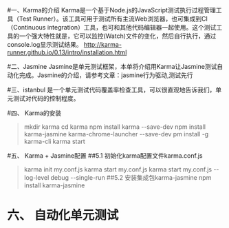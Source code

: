 #一、Karma的介绍
Karma是一个基于Node.js的JavaScript测试执行过程管理工具（Test Runner）。该工具可用于测试所有主流Web浏览器，也可集成到CI（Continuous integration）工具，也可和其他代码编辑器一起使用。这个测试工具的一个强大特性就是，它可以监控(Watch)文件的变化，然后自行执行，通过console.log显示测试结果。
http://karma-runner.github.io/0.13/intro/installation.html

#二、Jasmine
Jasmine是单元测试框架，本单将介绍用Karma让Jasmine测试自动化完成。Jasmine的介绍，请参考文章：jasmine行为驱动,测试先行

#三、istanbul
是一个单元测试代码覆盖率检查工具，可以很直观地告诉我们，单元测试对代码的控制程度。

#四、 Karma的安装
> mkdir karma
> cd karma
> npm install karma --save-dev
> npm install karma-jasmine karma-chrome-launcher --save-dev
> pm install -g karma-cli
> karma start

#五、 Karma + Jasmine配置
##5.1 初始化karma配置文件karma.conf.js
> karma init my.conf.js
> karma start my.conf.js
> karma start my.conf.js --log-level debug --single-run
##5.2 安装集成包karma-jasmine
npm install karma-jasmine

# 六、 自动化单元测试

